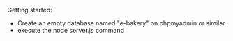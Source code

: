 Getting started:
- Create an empty database named "e-bakery" on phpmyadmin or similar.
- execute the node server.js command